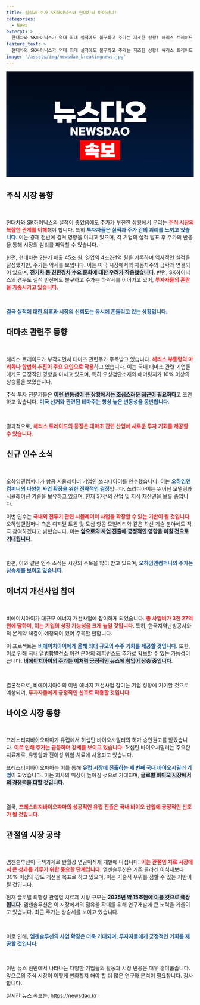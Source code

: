 ```yaml
---
title: 실적과 주가 SK하이닉스와 현대차의 아이러니!
categories:
  - News
excerpt: >
  현대차와 SK하이닉스가 역대 최대 실적에도 불구하고 주가는 저조한 상황! 해리스 트레이드 떠오르며 대마초 관련주 급등, 투자자의 관심 집중!
feature_text: >
  현대차와 SK하이닉스가 역대 최대 실적에도 불구하고 주가는 저조한 상황! 해리스 트레이드 떠오르며 대마초 관련주 급등, 투자자의 관심 집중!
image: '/assets/img/newsdao_breakingnews.jpg'
---
```


<p><img src="/assets/img/newsdao_breakingnews.jpg" alt="koreaapp 속보" /></p>

<h2 data-ke-size="size26">주식 시장 동향</h2>

<p data-ke-size="size16">&nbsp;</p>

<p>현대차와 SK하이닉스의 실적이 좋았음에도 주가가 부진한 상황에서 우리는 <b><span style="color: #ee2323;">주식 시장의 복잡한 관계를 이해</span></b>해야 합니다. 특히 <b><span style="color: #1a5490;">투자자들은 실적과 주가 간의 괴리를 느끼고 있습니다</span></b>. 이는 경제 전반에 걸쳐 영향을 미치고 있으며, 각 기업의 실적 발표 후 주가의 반응을 통해 시장의 심리를 파악할 수 있습니다.</p>

<p>한편, 현대차는 2분기 매출 45조 원, 영업익 4조2천억 원을 기록하며 역사적인 실적을 달성했지만, 주가는 약세를 보입니다. 이는 미국 시장에서의 자동차주의 급락과 연결되어 있으며, <b><span style="background-color: #21538527;">전기차 등 친환경차 수요 둔화에 대한 우려가 작용했습니다</span></b>. 반면, SK하이닉스의 경우도 실적 반전에도 불구하고 주가는 하락세를 이어가고 있어, <b><span style="color: #ee2323;">투자자들의 혼란을 가중시키고 있습니다</span></b>.</p>

<p data-ke-size="size16">&nbsp;</p>

<p><b><span style="color: #1a5490;">결국 실적에 대한 의혹과 시장의 신뢰도는 동시에 흔들리고 있는 상황입니다</span></b>.</p>

<h2 data-ke-size="size26">대마초 관련주 동향</h2>

<p data-ke-size="size16">&nbsp;</p>

<p>해리스 트레이드가 부각되면서 대마초 관련주가 주목받고 있습니다. <b><span style="color: #ee2323;">해리스 부통령의 마리화나 합법화 추진이 주요 요인으로 작용</span></b>하고 있습니다. 이는 국내 대마초 관련 기업들에게도 긍정적인 영향을 미치고 있으며, 특히 오성첨단소재와 애머릿지가 10% 이상의 상승률을 보였습니다.</p>

<p>주식 투자 전문가들은 <b><span style="background-color: #21538527;">이런 변동성이 큰 상황에서는 조심스러운 접근이 필요하다</span></b>고 조언하고 있습니다. <b><span style="color: #1a5490;">미국 선거와 관련된 테마주는 항상 높은 변동성을 동반합니다</span></b>.</p>

<p data-ke-size="size16">&nbsp;</p>

<p>결과적으로, <b><span style="color: #ee2323;">해리스 트레이드의 등장은 대마초 관련 산업에 새로운 투자 기회를 제공할 수 있습니다</span></b>.</p>

<h2 data-ke-size="size26">신규 인수 소식</h2>

<p data-ke-size="size16">&nbsp;</p>

<p>오하임앤컴퍼니가 항공 시뮬레이터 기업인 쓰리디아이를 인수했습니다. 이는 <b><span style="color: #1a5490;">오하임앤컴퍼니의 다양한 사업 확장을 위한 전략적인 결정</span></b>입니다. 쓰리디아이는 뛰어난 모델링과 시뮬레이션 기술을 보유하고 있으며, 현재 37건의 산업 및 지식 재산권을 보유 중입니다.</p>

<p>이번 인수는 <b><span style="color: #ee2323;">국내외 전투기 관련 시뮬레이터 사업을 확장할 수 있는 기반이 될 것입니다</span></b>. 오하임앤컴퍼니 측은 디지털 트윈 및 도심 항공 모빌리티와 같은 최신 기술 분야에도 적극 참여하겠다고 밝혔습니다. 이는 <b><span style="background-color: #21538527;">앞으로의 사업 진출에 긍정적인 영향을 미칠 것으로 기대됩니다</span></b>.</p>

<p data-ke-size="size16">&nbsp;</p>

<p>한편, 이와 같은 인수 소식은 시장의 주목을 많이 받고 있으며, <b><span style="color: #1a5490;">오하임앤컴퍼니의 주가는 상승세를 보이고 있습니다</span></b>.</p>

<h2 data-ke-size="size26">에너지 개선사업 참여</h2>

<p data-ke-size="size16">&nbsp;</p>

<p>비에이치아이가 대규모 에너지 개선사업에 참여하게 되었습니다. <b><span style="color: #ee2323;">총 사업비가 3천 27억원에 달하며, 이는 기업의 성장 가능성을 크게 높일 것입니다</span></b>. 특히, 한국지역난방공사와의 본계약 체결이 예정되어 있어 주목할 만합니다.</p>

<p>이 프로젝트는 <b><span style="color: #1a5490;">비에이치아이에게 올해 최대 규모의 수주 기회를 제공할 것입니다</span></b>. 또한, 이로 인해 국내 열병합발전소 이전 분야의 레퍼런스도 추가로 확보할 수 있는 가능성이 큽니다. <b><span style="background-color: #21538527;">비에이치아이의 주가는 이처럼 긍정적인 뉴스에 힘입어 상승 중입니다</span></b>.</p>

<p data-ke-size="size16">&nbsp;</p>

<p>결론적으로, 비에이치아이의 이번 에너지 개선사업 참여는 기업 성장에 기여할 것으로 예상되며, <b><span style="color: #ee2323;">투자자들에게 긍정적인 신호로 작용할 것입니다</span></b>.</p>

<h2 data-ke-size="size26">바이오 시장 동향</h2>

<p data-ke-size="size16">&nbsp;</p>

<p>프레스티지바이오파마가 유럽에서 허셉틴 바이오시밀러의 허가 승인권고를 받았습니다. <b><span style="color: #ee2323;">이로 인해 주가는 급등하며 강세를 보이고 있습니다</span></b>. 허셉틴 바이오시밀러는 주요한 치료제로, 유방암과 전이성 위암 치료에 사용되고 있습니다.</p>

<p>프레스티지바이오파마는 이를 통해 <b><span style="color: #1a5490;">유럽 시장에 진출하는 세 번째 국내 바이오시밀러 기업</span></b>이 되었습니다. 이는 회사의 위상이 높아질 것으로 기대되며, <b><span style="background-color: #21538527;">글로벌 바이오 시장에서의 경쟁력을 더할 것입니다</span></b>.</p>

<p data-ke-size="size16">&nbsp;</p>

<p>결국, <b><span style="color: #ee2323;">프레스티지바이오파마의 성공적인 유럽 진출은 국내 바이오 산업에 긍정적인 신호가 될 것입니다</span></b>.</p>

<h2 data-ke-size="size26">관절염 시장 공략</h2>

<p data-ke-size="size16">&nbsp;</p>

<p>엠젠솔루션이 국책과제로 반월상 연골이식재 개발에 나섭니다. <b><span style="color: #ee2323;">이는 관절염 치료 시장에서 큰 성과를 거두기 위한 중요한 단계입니다</span></b>. 엠젠솔루션은 기존 콜라겐 이식재보다 30% 이상의 강도 개선을 목표로 하고 있으며, 이는 기술적 우위를 점할 수 있는 기반이 될 것입니다.</p>

<p>현재 글로벌 퇴행성 관절염 치료제 시장 규모는 <b><span style="background-color: #21538527;">2025년 약 15조원에 이를 것으로 예상됩니다</span></b>. 엠젠솔루션은 이 시장에서의 점유율 확대를 위해 연구개발에 큰 노력을 기울이고 있습니다. 최근 주가는 상승세를 보이고 있습니다.</p>

<p data-ke-size="size16">&nbsp;</p>

<p>이로 인해, <b><span style="color: #1a5490;">엠젠솔루션의 사업 확장은 더욱 기대되며, 투자자들에게 긍정적인 기회를 제공할 것입니다</span></b>.</p>

<p data-ke-size="size16">&nbsp;</p>

<p>이번 뉴스 전반에서 나타나는 다양한 기업들의 활동과 시장 반응은 매우 흥미롭습니다. 앞으로의 주식 시장이 어떻게 변화할지 해야 할 더 많은 연구와 분석이 필요합니다. 감사합니다.</p>
실시간 뉴스 속보는, <a href="https://newsdao.kr" rel="dofollow">https://newsdao.kr</a>


